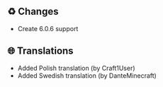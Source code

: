 ## ♻️ Changes

- Create 6.0.6 support

## 🌐 Translations

- Added Polish translation (by Craft1User)
- Added Swedish translation (by DanteMinecraft)
